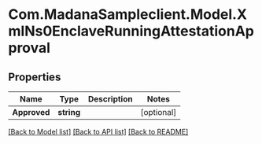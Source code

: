 
# Com.MadanaSampleclient.Model.XmlNs0EnclaveRunningAttestationApproval

## Properties

Name | Type | Description | Notes
------------ | ------------- | ------------- | -------------
**Approved** | **string** |  | [optional] 

[[Back to Model list]](../README.md#documentation-for-models)
[[Back to API list]](../README.md#documentation-for-api-endpoints)
[[Back to README]](../README.md)

